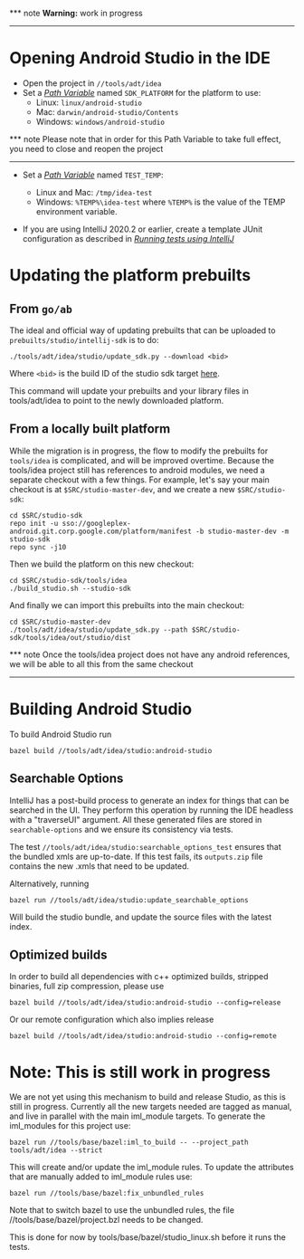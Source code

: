 *** note
**Warning:** work in progress
***

# Opening Android Studio in the IDE

* Open the project in `//tools/adt/idea`
* Set a [*Path Variable*](https://www.jetbrains.com/help/idea/settings-path-variables.html) named `SDK_PLATFORM` for the platform to use:
  * Linux: `linux/android-studio`
  * Mac: `darwin/android-studio/Contents`
  * Windows: `windows/android-studio`

*** note
Please note that in order for this Path Variable to take full effect, you need to close and reopen the project
***

* Set a [*Path Variable*](https://www.jetbrains.com/help/idea/settings-path-variables.html) named `TEST_TEMP`:
  * Linux and Mac: `/tmp/idea-test`
  * Windows: `%TEMP%\idea-test` where `%TEMP%` is the value of the TEMP environment variable.

* If you are using IntelliJ 2020.2 or earlier, create a template JUnit configuration as described in
  [*Running tests using IntelliJ*](http://goto.corp.google.com/adtsetup#heading=h.31alixxsfo00)

# Updating the platform prebuilts

## From `go/ab`

The ideal and official way of updating prebuilts that can be uploaded to `prebuilts/studio/intellij-sdk` is to do:

```
./tools/adt/idea/studio/update_sdk.py --download <bid>
```
Where `<bid>` is the build ID of the studio sdk target [here](https://android-build.googleplex.com/builds/branches/git_studio-sdk-master-dev/grid?).

This command will update your prebuilts and your library files in tools/adt/idea to point to the newly downloaded
platform.

## From a locally built platform

While the migration is in progress, the flow to modify the prebuilts for `tools/idea` is complicated, and will be improved overtime.
Because the tools/idea project still has references to android modules, we need a separate checkout with a few things. For example, let's
say your main checkout is at `$SRC/studio-master-dev`, and we create a new `$SRC/studio-sdk`:

```
cd $SRC/studio-sdk
repo init -u sso://googleplex-android.git.corp.google.com/platform/manifest -b studio-master-dev -m studio-sdk
repo sync -j10
```

Then we build the platform on this new checkout:

```
cd $SRC/studio-sdk/tools/idea
./build_studio.sh --studio-sdk
```

And finally we can import this prebuilts into the main checkout:

```
cd $SRC/studio-master-dev
./tools/adt/idea/studio/update_sdk.py --path $SRC/studio-sdk/tools/idea/out/studio/dist
```

*** note
Once the tools/idea project does not have any android references, we will be able to all this from the same checkout
***

# Building Android Studio

To build Android Studio run
```
bazel build //tools/adt/idea/studio:android-studio
```

## Searchable Options

IntelliJ has a post-build process to generate an index for things that can be searched in the UI. They perform
this operation by running the IDE headless with a "traverseUI" argument. All these generated files
are stored in `searchable-options` and we ensure its consistency via tests.

The test `//tools/adt/idea/studio:searchable_options_test` ensures that the bundled xmls are up-to-date.
If this test fails, its `outputs.zip` file contains the new .xmls that need to be updated.

Alternatively, running
```
bazel run //tools/adt/idea/studio:update_searchable_options
```
Will build the studio bundle, and update the source files with the latest index.

## Optimized builds

In order to build all dependencies with c++ optimized builds, stripped binaries, full zip compression, please use
```
bazel build //tools/adt/idea/studio:android-studio --config=release
```
Or our remote configuration which also implies release
```
bazel build //tools/adt/idea/studio:android-studio --config=remote
```


# Note: This is still work in progress

We are not yet using this mechanism to build and release Studio, as this is still in progress.
Currently all the new targets needed are tagged as manual, and live in parallel with the main iml_module targets. To generate the iml_modules for this project use:

```
bazel run //tools/base/bazel:iml_to_build -- --project_path tools/adt/idea --strict
```

This will create and/or update the iml_module rules. To update the attributes that are manually added to iml_module rules use:

```
bazel run //tools/base/bazel:fix_unbundled_rules
```

Note that to switch bazel to use the unbundled rules, the file //tools/base/bazel/project.bzl needs to be changed.

This is done for now by tools/base/bazel/studio_linux.sh before it runs the tests.
